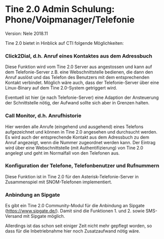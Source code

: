 Tine 2.0 Admin Schulung: Phone/Voipmanager/Telefonie
=================

Version: Nele 2018.11

Tine 2.0 bietet in Hinblick auf CTI folgende Möglichkeiten:

### Click2Dial, d.h. Anruf eines Kontaktes aus dem Adressbuch

Diese Funktion wird vom Tine 2.0 Server aus angestossen und kann auf dem Telefonie-Server z.B. eine Webschnittstelle bedienen, die dann den Anruf auslöst und das Telefon des Benutzers mit dem entsprechenden Kontakt verbindet. Möglich wäre auch, dass der Telefonie-Server über eine Linux-Binary auf dem Tine 2.0-System getriggert wird.

Eventuell ist hier (je nach Telefonie-Server) eine Adaption der Ansteuerung der Schnittstelle nötig, der Aufwand sollte sich aber in Grenzen halten.

### Call Monitor, d.h. Anrufhistorie

Hier werden alle Anrufe (eingehend und ausgehend) eines Telefons aufgezeichnet und können in Tine 2.0 angesehen und durchsucht werden. Es wird auch der entsprechende Kontakt aus dem Adressbuch zu dem Anruf angezeigt, wenn die Nummer zugeordnet werden kann.
Der Eintrag wird über eine Webschnittstelle (mit Authentifizierung) von Tine 2.0 angelegt und geht im Normalfall von den Telefonen aus.

### Konfiguration der Telefone, Telefonbenutzer und Rufnummern

Diese Funktion ist in Tine 2.0 für den Asterisk-Telefonie-Server in Zusammenspiel mit SNOM-Telefonen implementiert.

### Anbindung an Sipgate

Es gibt ein Tine 2.0 Community-Modul für die Anbindung an Sipgate (https://www.sipgate.de/). Damit sind die Funktionen 1. und 2. sowie SMS-Versand mit Sipgate möglich.

Allerdings ist das schon seit einiger Zeit nicht mehr gepflegt worden, so dass für die Inbetriebnahme hier noch Zusatzaufwand nötig wäre.